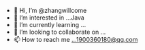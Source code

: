 - 👋 Hi, I’m @zhangwillcome
- 👀 I’m interested in ...Java
- 🌱 I’m currently learning ...
- 💞️ I’m looking to collaborate on ...
- 📫 How to reach me ...1900360180@qq.com

<!---
zhangwillcome/zhangwillcome is a ✨ special ✨ repository because its `README.md` (this file) appears on your GitHub profile.
You can click the Preview link to take a look at your changes.
--->

